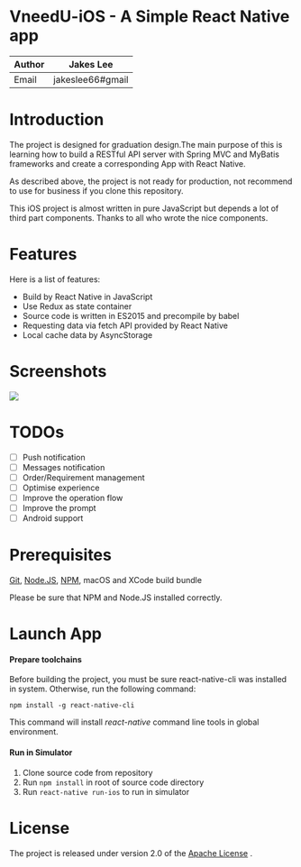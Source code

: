 # VneedU-iOS - A Simple React Native app

| Author | Jakes Lee |
|---|---|
| Email | jakeslee66#gmail |

# Introduction

The project is designed for graduation design.The main purpose of this is learning how to build a RESTful API server with Spring MVC and MyBatis frameworks and create a corresponding App with React Native.

As described above, the project is not ready for production, not recommend to use for business if you clone this repository.

This iOS project is almost written in pure JavaScript but depends a lot of third part components. Thanks to all who wrote the nice components.

# Features

Here is a list of features:

- Build by React Native in JavaScript  
- Use Redux as state container  
- Source code is written in ES2015 and precompile by babel  
- Requesting data via fetch API provided by React Native  
- Local cache data by AsyncStorage  

# Screenshots

![](screenshots/home-page.png)

# TODOs

- [ ] Push notification  
- [ ] Messages notification  
- [ ] Order/Requirement management  
- [ ] Optimise experience  
- [ ] Improve the operation flow  
- [ ] Improve the prompt  
- [ ] Android support  

# Prerequisites

[Git](http://help.github.com/set-up-git-redirect), [Node.JS](https://nodejs.org/), [NPM](https://www.npmjs.com/), macOS and XCode build bundle

Please be sure that NPM and Node.JS installed correctly.

# Launch App

#### Prepare toolchains

Before building the project, you must be sure react-native-cli was installed in system. Otherwise, run the following command:

```
npm install -g react-native-cli
```

This command will install _react-native_ command line tools in global environment.

#### Run in Simulator

1. Clone source code from repository  
2. Run `npm install` in root of source code directory  
3. Run `react-native run-ios` to run in simulator  

# License

The project is released under version 2.0 of the [Apache License](http://www.apache.org/licenses/LICENSE-2.0) .